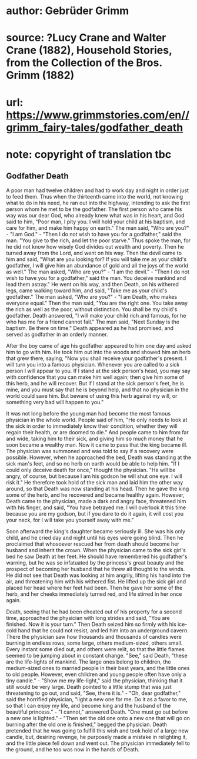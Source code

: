 # author: Gebrüder Grimm
# source: ?Lucy Crane and Walter Crane (1882), Household Stories, from the Collection of the Bros. Grimm (1882)
# url: https://www.grimmstories.com/en//grimm_fairy-tales/godfather_death
# note: copyright of translation tbc

## Godfather Death 

A poor man had twelve children and had to work day and night in order
just to feed them. Thus when the thirteenth came into the world, not
knowing what to do in his need, he ran out into the highway, intending
to ask the first person whom he met to be the godfather. The first
person who came his way was our dear God, who already knew what was in
his heart, and God said to him, "Poor man, I pity you. I will hold your
child at his baptism, and care for him, and make him happy on earth."
The man said, "Who are you?" - "I am God." - "Then I do not wish to
have you for a godfather," said the man. "You give to the rich, and
let the poor starve." Thus spoke the man, for he did not know how
wisely God divides out wealth and poverty. Then he turned away from the
Lord, and went on his way. Then the devil came to him and said, "What
are you looking for? If you will take me as your child's godfather, I
will give him an abundance of gold and all the joys of the world as
well." The man asked, "Who are you?" - "I am the devil." - "Then I
do not wish to have you for a godfather," said the man. You deceive
mankind and lead them astray." He went on his way, and then Death, on
his withered legs, came walking toward him, and said, "Take me as your
child's godfather." The man asked, "Who are you?" - "I am Death,
who makes everyone equal." Then the man said, "You are the right one.
You take away the rich as well as the poor, without distinction. You
shall be my child's godfather. Death answered, "I will make your child
rich and famous, for he who has me for a friend cannot fail." The man
said, "Next Sunday is the baptism. Be there on time." Death appeared
as he had promised, and served as godfather in an orderly manner.

After the boy came of age his godfather appeared to him one day and
asked him to go with him. He took him out into the woods and showed him
an herb that grew there, saying, "Now you shall receive your
godfather's present. I will turn you into a famous physician. Whenever
you are called to a sick person I will appear to you. If I stand at the
sick person's head, you may say with confidence that you can make him
well again; then give him some of this herb, and he will recover. But if
I stand at the sick person's feet, he is mine, and you must say that he
is beyond help, and that no physician in the world could save him. But
beware of using this herb against my will, or something very bad will
happen to you."

It was not long before the young man had become the most famous
physician in the whole world. People said of him, "He only needs to
look at the sick in order to immediately know their condition, whether
they will regain their health, or are doomed to die." And people came
to him from far and wide, taking him to their sick, and giving him so
much money that he soon became a wealthy man. Now it came to pass that
the king became ill. The physician was summoned and was told to say if a
recovery were possible. However, when he approached the bed, Death was
standing at the sick man's feet, and so no herb on earth would be able
to help him. "If I could only deceive death for once," thought the
physician. "He will be angry, of course, but because I am his godson he
will shut one eye. I will risk it." He therefore took hold of the sick
man and laid him the other way around, so that Death was now standing at
his head. Then he gave the king some of the herb, and he recovered and
became healthy again. However, Death came to the physician, made a dark
and angry face, threatened him with his finger, and said, "You have
betrayed me. I will overlook it this time because you are my godson, but
if you dare to do it again, it will cost you your neck, for I will take
you yourself away with me."

Soon afterward the king's daughter became seriously ill. She was his
only child, and he cried day and night until his eyes were going blind.
Then he proclaimed that whosoever rescued her from death should become
her husband and inherit the crown. When the physician came to the sick
girl's bed he saw Death at her feet. He should have remembered his
godfather's warning, but he was so infatuated by the princess's great
beauty and the prospect of becoming her husband that he threw all
thought to the winds. He did not see that Death was looking at him
angrily, lifting his hand into the air, and threatening him with his
withered fist. He lifted up the sick girl and placed her head where her
feet had been. Then he gave her some of the herb, and her cheeks
immediately turned red, and life stirred in her once again.

Death, seeing that he had been cheated out of his property for a second
time, approached the physician with long strides and said, "You are
finished. Now it is your turn." Then Death seized him so firmly with
his ice-cold hand that he could not resist, and led him into an
underground cavern. There the physician saw how thousands and thousands
of candles were burning in endless rows, some large, others
medium-sized, others small. Every instant some died out, and others were
relit, so that the little flames seemed to be jumping about in constant
change. "See," said Death, "these are the life-lights of mankind. The
large ones belong to children, the medium-sized ones to married people
in their best years, and the little ones to old people. However, even
children and young people often have only a tiny candle." - "Show me
my life-light," said the physician, thinking that it still would be
very large. Death pointed to a little stump that was just threatening to
go out, and said, "See, there it is." - "Oh, dear godfather," said
the horrified physician, "light a new one for me. Do it as a favor to
me, so that I can enjoy my life, and become king and the husband of the
beautiful princess." - "I cannot," answered Death. "One must go out
before a new one is lighted." - "Then set the old one onto a new one
that will go on burning after the old one is finished," begged the
physician. Death pretended that he was going to fulfill this wish and
took hold of a large new candle, but, desiring revenge, he purposely
made a mistake in relighting it, and the little piece fell down and went
out. The physician immediately fell to the ground, and he too was now in
the hands of Death.
